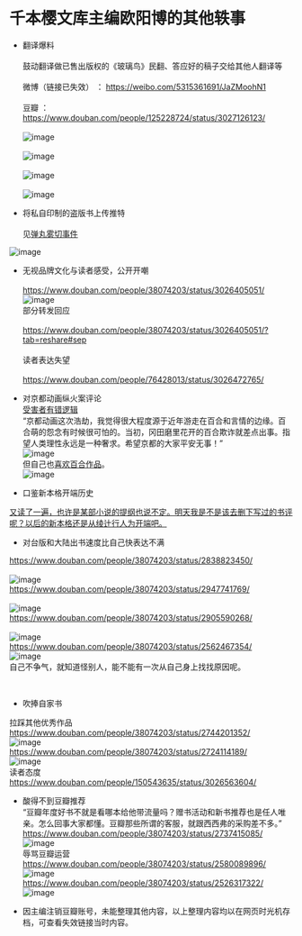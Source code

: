 千本樱文库主编欧阳博的其他轶事
===


* 翻译爆料  <br>  
鼓动翻译做已售出版权的《玻璃鸟》民翻、答应好的稿子交给其他人翻译等  <br>  
微博（链接已失效） ： https://weibo.com/5315361691/JaZMoohN1  <br>  
豆瓣 ： https://www.douban.com/people/125228724/status/3027126123/  <br>  
![image](https://img3.doubanio.com/view/status/l/public/87b8e7e11675c5d.webp)  <br>  
![image](https://img9.doubanio.com/view/status/l/public/a48ec8fe184def6.webp)  <br>  
![image](https://img3.doubanio.com/view/status/l/public/fb6f9733c5eba82.webp)  <br>  
![image](https://img9.doubanio.com/view/status/l/public/733eb7523f30085.webp)  <br>  

* 将私自印制的盗版书上传推特<br>  
见[弹丸雾切事件](https://github.com/qbywksb/qianbenyingwenku/blob/master/content07.md "没过河，先拆桥")  <br>  

![image](https://img3.doubanio.com/view/thing_review/l/public/4822903.webp)  <br>  

* 无视品牌文化与读者感受，公开开嘲 <br>  
https://www.douban.com/people/38074203/status/3026405051/ <br> 
![image](https://simg.doubanio.com/view/photo/l/JFZZuf_ga_CxEJF58uOMjw/125228724/x2726630494.jpg) <br> 
部分转发回应 <br>  
https://www.douban.com/people/38074203/status/3026405051/?tab=reshare#sep <br>  
读者表达失望  <br>  
https://www.douban.com/people/76428013/status/3026472765/ <br>  

* 对京都动画纵火案评论<br> 
[受害者有错逻辑](https://www.douban.com/people/38074203/status/2561490180/)<br> 
“京都动画这次浩劫，我觉得很大程度源于近年游走在百合和言情的边缘。百合萌的怨念有时候很可怕的。当初，冈田磨里花开的百合欺诈就差点出事。指望人类理性永远是一种奢求。希望京都的大家平安无事！”<br> 
![image](https://simg.doubanio.com/view/photo/l/nALC_LS7bkzuv43m_IyFxA/125228724/x2726636303.jpg) <br> 
但自己也[喜欢百合作品](https://www.douban.com/people/38074203/status/2694839208/)。<br> 
![image](https://simg.doubanio.com/view/photo/l/LBKpd70_Ht_QlU8_20sLfg/125228724/x2726638496.jpg) <br> 

* 口鉴新本格开端历史<br>  

[又读了一遍，也许是某部小说的提纲也说不定。明天我是不是该去删下写过的书评呢？以后的新本格还是从绫辻行人为开端吧。](https://www.douban.com/people/38074203/status/2985749766/)<br>  

* 对台版和大陆出书速度比自己快表达不满<br>  

https://www.douban.com/people/38074203/status/2838823450/<br>  
![image](https://simg.doubanio.com/view/photo/l/XEFkSQkCqWeStZS6pS6aiA/125228724/x2726642711.jpg) <br> 
https://www.douban.com/people/38074203/status/2947741769/<br>  
![image](https://simg.doubanio.com/view/photo/l/2rd-DLRk7EbeeDAxBdIe1A/125228724/x2726642703.jpg) <br> 
https://www.douban.com/people/38074203/status/2905590268/<br>  
![image](https://simg.doubanio.com/view/photo/l/9s2QO06prrpZ9gOn1vk_fw/125228724/x2726642697.jpg) <br> 
https://www.douban.com/people/38074203/status/2562467354/<br> 
![image](https://simg.doubanio.com/view/photo/l/NIF6dMobyf5x1MzTpd1rSQ/125228724/x2726642687.jpg) <br> 
自己不争气，就知道怪别人，能不能有一次从自己身上找找原因呢。<br>  

<br>  

* 吹捧自家书<br> 

拉踩其他优秀作品<br> 
https://www.douban.com/people/38074203/status/2744201352/<br> 
![image](https://simg.doubanio.com/view/photo/l/U1iHu0wou4jfi40r8chAZQ/125228724/x2726648388.jpg) <br> 
https://www.douban.com/people/38074203/status/2724114189/<br> 
![image](https://simg.doubanio.com/view/photo/l/uGZmIsD2qGnZJSTHFYmudA/125228724/x2726648379.jpg) <br> 
读者态度<br> 
https://www.douban.com/people/150543635/status/3026563604/<br> 

* 酸得不到豆瓣推荐<br> 
“豆瓣年度好书不就是看哪本给他带流量吗？赠书活动和新书推荐也是任人唯亲。怎么回事大家都懂。豆瓣那些所谓的客服，就跟西西弗的采购差不多。”<br> 
https://www.douban.com/people/38074203/status/2737415085/<br> 
![image](https://simg.doubanio.com/view/photo/l/HGfFUeawsORU_lGv6nFm0w/125228724/x2726652530.jpg) <br> 
辱骂豆瓣运营<br> 
https://www.douban.com/people/38074203/status/2580089896/<br> 
![image](https://simg.doubanio.com/view/photo/l/np8gyXer8hsh34k6CQvN1Q/125228724/x2726652517.jpg) <br> 
https://www.douban.com/people/38074203/status/2526317322/<br> 
![image](https://simg.doubanio.com/view/photo/l/9JtF0xsk0JGKgFxdKNepWQ/125228724/x2726652511.jpg) <br> 



* 因主编注销豆瓣账号，未能整理其他内容，以上整理内容均以在网页时光机存档，可查看失效链接当时内容。<br>  
